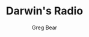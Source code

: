 ---
layout: book-review
title: Darwin's Radio
author: "Greg Bear"
cover: assets/img/book_covers/darwins_radio.jpg
finished: 2024-05-09
rating: 4
goodreads_url: "https://www.goodreads.com/review/show/6064912682"
review: >
  The book has its ups and downs. The concept is amazing, and actually terrifyingly well written in terms of the government and public response. However, I felt like I was reading a different book in the final third. The pacing felt wildly off, and some of the decisions just didn’t make sense considering the rest of the book. All in all, still a pretty decent book.
---